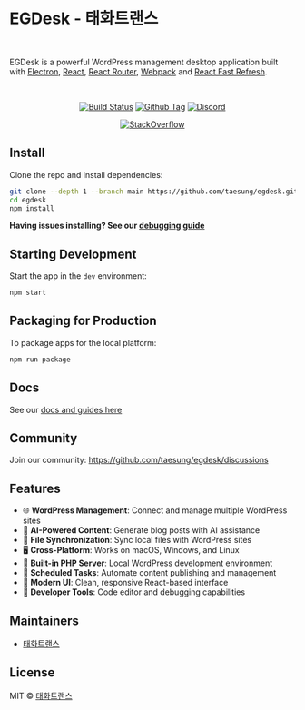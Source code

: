 # EGDesk - 태화트랜스

<br>

<p>
  EGDesk is a powerful WordPress management desktop application built with <a href="https://electron.atom.io/">Electron</a>, <a href="https://facebook.github.io/react/">React</a>, <a href="https://github.com/reactjs/react-router">React Router</a>, <a href="https://webpack.js.org/">Webpack</a> and <a href="https://www.npmjs.com/package/react-refresh">React Fast Refresh</a>.
</p>

<br>

<div align="center">

[![Build Status][github-actions-status]][github-actions-url]
[![Github Tag][github-tag-image]][github-tag-url]
[![Discord](https://badgen.net/badge/icon/discord?icon=discord&label)](https://discord.gg/Fjy3vfgy5q)

[![StackOverflow][stackoverflow-img]][stackoverflow-url]

</div>

## Install

Clone the repo and install dependencies:

```bash
git clone --depth 1 --branch main https://github.com/taesung/egdesk.git
cd egdesk
npm install
```

**Having issues installing? See our [debugging guide](https://github.com/taesung/egdesk/issues)**

## Starting Development

Start the app in the `dev` environment:

```bash
npm start
```

## Packaging for Production

To package apps for the local platform:

```bash
npm run package
```

## Docs

See our [docs and guides here](https://github.com/taesung/egdesk/wiki)

## Community

Join our community: https://github.com/taesung/egdesk/discussions

## Features

- 🌐 **WordPress Management**: Connect and manage multiple WordPress sites
- 📝 **AI-Powered Content**: Generate blog posts with AI assistance
- 🔄 **File Synchronization**: Sync local files with WordPress sites
- 🖥️ **Cross-Platform**: Works on macOS, Windows, and Linux
- 🐘 **Built-in PHP Server**: Local WordPress development environment
- 📅 **Scheduled Tasks**: Automate content publishing and management
- 🎨 **Modern UI**: Clean, responsive React-based interface
- 🔧 **Developer Tools**: Code editor and debugging capabilities

## Maintainers

- [태화트랜스](https://github.com/taesung)

## License

MIT © [태화트랜스](https://github.com/taesung)

[github-actions-status]: https://github.com/taesung/egdesk/workflows/Test/badge.svg
[github-actions-url]: https://github.com/taesung/egdesk/actions
[github-tag-image]: https://img.shields.io/github/tag/taesung/egdesk.svg?label=version
[github-tag-url]: https://github.com/taesung/egdesk/releases/latest
[stackoverflow-img]: https://img.shields.io/badge/stackoverflow-egdesk-blue.svg
[stackoverflow-url]: https://stackoverflow.com/questions/tagged/egdesk
